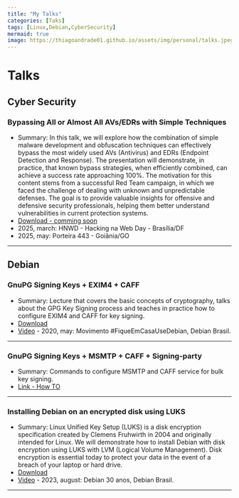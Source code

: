 ```yaml
---
title: "My Talks"
categories: [Taks]
tags: [Linux,Debian,CyberSecurity]
mermaid: true
image: https://thiagoandrade01.github.io/assets/img/personal/talks.jpeg
---
```

# Talks

## Cyber Security

### Bypassing All or Almost All AVs/EDRs with Simple Techniques

- Summary: In this talk, we will explore how the combination of simple malware development and obfuscation techniques can effectively bypass the most widely used AVs (Antivirus) and EDRs (Endpoint Detection and Response). The presentation will demonstrate, in practice, that known bypass strategies, when efficiently combined, can achieve a success rate approaching 100%.
The motivation for this content stems from a successful Red Team campaign, in which we faced the challenge of dealing with unknown and unpredictable defenses. The goal is to provide valuable insights for offensive and defensive security professionals, helping them better understand vulnerabilities in current protection systems.
 - [Download - comming soon]()
 - 2025, march: HNWD - Hacking na Web Day - Brasília/DF
 - 2025, may: Porteira 443 - Goiânia/GO
---


## Debian

### GnuPG Signing Keys + EXIM4 + CAFF

- Summary: Lecture that covers the basic concepts of cryptography, talks about the GPG Key Signing process and teaches in practice how to configure EXIM4 and CAFF for key signing.
 - [Download](https://thiagoandrade01.github.io/assets/img/talks/gnupg.pdf)
 - [Video](https://youtu.be/LgwuZtp3nGM) - 2020, may: Movimento #FiqueEmCasaUseDebian, Debian Brasil.
---

### GnuPG Signing Keys + MSMTP + CAFF + Signing-party

- Summary: Commands to configure MSMTP and CAFF service for bulk key signing.
 - [Link - How TO]()
---

### Installing Debian on an encrypted disk using LUKS

- Summary: Linux Unified Key Setup (LUKS) is a disk encryption specification created by Clemens Fruhwirth in 2004 and originally intended for Linux. We will demonstrate how to install Debian with disk encryption using LUKS with LVM (Logical Volume Management). Disk encryption is essential today to protect your data in the event of a breach of your laptop or hard drive.
 - [Download](https://thiagoandrade01.github.io/assets/img/talks/luks-debian.pdf)
 - [Video](https://youtu.be/xkT4CG_yPpw?si=zs603WlITGBOV5kk) - 2023, august: Debian 30 anos, Debian Brasil.
---

